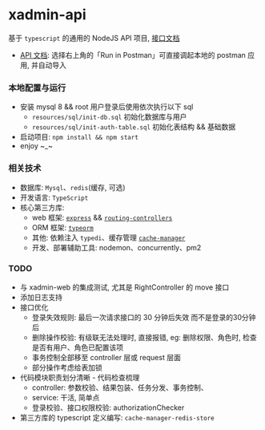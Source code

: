 # xadmin-api

基于 `typescript` 的通用的 NodeJS API 项目, [接口文档](https://documenter.getpostman.com/view/4200940/SWLccU5u?version=latest)

* [API 文档](https://documenter.getpostman.com/view/4200940/SWLccU5u): 选择右上角的「Run in Postman」可直接调起本地的 postman 应用, 并自动导入

### 本地配置与运行

* 安装 mysql 8 && root 用户登录后使用依次执行以下 sql
  * `resources/sql/init-db.sql` 初始化数据库与用户
  * `resources/sql/init-auth-table.sql` 初始化表结构 && 基础数据
* 启动项目: `npm install && npm start`
* enjoy ~_~

### 相关技术

* 数据库: `Mysql`、`redis`(缓存, 可选)
* 开发语言: `TypeScript`
* 核心第三方库:
  * web 框架: [`express`](http://expressjs.com.cn) && [`routing-controllers`](https://github.com/typestack/routing-controllers)
  * ORM 框架: [`typeorm`](https://typeorm.io)
  * 其他: 依赖注入 `typedi`、缓存管理 [`cache-manager`](https://github.com/BryanDonovan/node-cache-manager#readme)
  * 开发、部署辅助工具: nodemon、concurrently、pm2

### TODO

* 与 xadmin-web 的集成测试, 尤其是 RightController 的 move 接口
* 添加日志支持
* 接口优化
  * 登录失效规则: 最后一次请求接口的 30 分钟后失效 而不是登录的30分钟后
  * 删除操作校验: 有级联无法处理时, 直接报错, eg: 删除权限、角色时, 检查是否有用户、角色已配置该项
  * 事务控制全部移至 controller 层或 request 层面
  * 部分操作考虑给表加锁
* 代码模块职责划分清晰 - 代码检查梳理
  * controller: 参数校验、结果包装、任务分发、事务控制、
  * service: 干活, 简单点
  * 登录校验、接口权限校验: authorizationChecker
* 第三方库的 typescript 定义编写: `cache-manager-redis-store`
